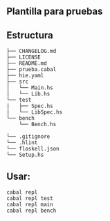 ## Plantilla para pruebas


## Estructura

```shell
├── CHANGELOG.md
├── LICENSE
├── README.md
├── prueba.cabal
├── hie.yaml
├── src
│   └── Main.hs
|   └── Lib.hs    
└── test
|   ├── Spec.hs
|   └── LibSpec.hs
└── bench
    └── Bench.hs

└── .gitignore
└── .hlint
└── floskell.json
└── Setup.hs
```

## Usar:

```shell
cabal repl
cabal repl test
cabal repl main
cabal repl bench
```

